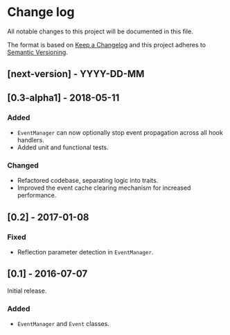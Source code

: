 # Change log
All notable changes to this project will be documented in this file.

The format is based on [Keep a Changelog](http://keepachangelog.com/)
and this project adheres to [Semantic Versioning](http://semver.org/).

## [next-version] - YYYY-DD-MM

## [0.3-alpha1] - 2018-05-11
### Added
- `EventManager` can now optionally stop event propagation across all hook handlers.
- Added unit and functional tests.

### Changed
- Refactored codebase, separating logic into traits.
- Improved the event cache clearing mechanism for increased performance.

## [0.2] - 2017-01-08
### Fixed
- Reflection parameter detection in `EventManager`.

## [0.1] - 2016-07-07
Initial release.
### Added
- `EventManager` and `Event` classes.
